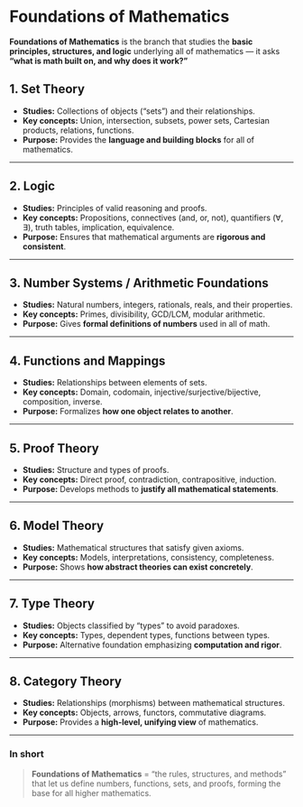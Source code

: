 # Foundations of Mathematics

**Foundations of Mathematics** is the branch that studies the **basic principles, structures, and logic** underlying all of mathematics — it asks **“what is math built on, and why does it work?”**


## 1. Set Theory
- **Studies:** Collections of objects (“sets”) and their relationships.  
- **Key concepts:** Union, intersection, subsets, power sets, Cartesian products, relations, functions.  
- **Purpose:** Provides the **language and building blocks** for all of mathematics.  

---

## 2. Logic
- **Studies:** Principles of valid reasoning and proofs.  
- **Key concepts:** Propositions, connectives (and, or, not), quantifiers (∀, ∃), truth tables, implication, equivalence.  
- **Purpose:** Ensures that mathematical arguments are **rigorous and consistent**.  

---

## 3. Number Systems / Arithmetic Foundations
- **Studies:** Natural numbers, integers, rationals, reals, and their properties.  
- **Key concepts:** Primes, divisibility, GCD/LCM, modular arithmetic.  
- **Purpose:** Gives **formal definitions of numbers** used in all of math.  

---

## 4. Functions and Mappings
- **Studies:** Relationships between elements of sets.  
- **Key concepts:** Domain, codomain, injective/surjective/bijective, composition, inverse.  
- **Purpose:** Formalizes **how one object relates to another**.  

---

## 5. Proof Theory
- **Studies:** Structure and types of proofs.  
- **Key concepts:** Direct proof, contradiction, contrapositive, induction.  
- **Purpose:** Develops methods to **justify all mathematical statements**.  

---

## 6. Model Theory
- **Studies:** Mathematical structures that satisfy given axioms.  
- **Key concepts:** Models, interpretations, consistency, completeness.  
- **Purpose:** Shows **how abstract theories can exist concretely**.  

---

## 7. Type Theory
- **Studies:** Objects classified by “types” to avoid paradoxes.  
- **Key concepts:** Types, dependent types, functions between types.  
- **Purpose:** Alternative foundation emphasizing **computation and rigor**.  

---

## 8. Category Theory
- **Studies:** Relationships (morphisms) between mathematical structures.  
- **Key concepts:** Objects, arrows, functors, commutative diagrams.  
- **Purpose:** Provides a **high-level, unifying view** of mathematics.  

---

### In short
> **Foundations of Mathematics** = “the rules, structures, and methods” that let us define numbers, functions, sets, and proofs, forming the base for all higher mathematics.
